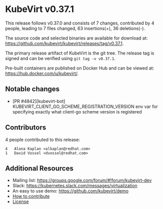 KubeVirt v0.37.1
================

This release follows v0.37.0 and consists of 7 changes, contributed by 4 people, leading to 7 files changed, 63 insertions(+), 36 deletions(-).

The source code and selected binaries are available for download at: https://github.com/kubevirt/kubevirt/releases/tag/v0.37.1.

The primary release artifact of KubeVirt is the git tree. The release tag is
signed and can be verified using `git tag -v v0.37.1`.

Pre-built containers are published on Docker Hub and can be viewed at: <https://hub.docker.com/u/kubevirt/>.

Notable changes
---------------

- [PR #4842][kubevirt-bot] KUBEVIRT_CLIENT_GO_SCHEME_REGISTRATION_VERSION env var for specifying exactly what client-go scheme version is registered

Contributors
------------
4 people contributed to this release:

```
4	Alona Kaplan <alkaplan@redhat.com>
1	David Vossel <dvossel@redhat.com>
```

Additional Resources
--------------------

- Mailing list: <https://groups.google.com/forum/#!forum/kubevirt-dev>
- Slack: <https://kubernetes.slack.com/messages/virtualization>
- An easy to use demo: <https://github.com/kubevirt/demo>
- [How to contribute][contributing]
- [License][license]

[contributing]: https://github.com/kubevirt/kubevirt/blob/master/CONTRIBUTING.md
[license]: https://github.com/kubevirt/kubevirt/blob/master/LICENSE
